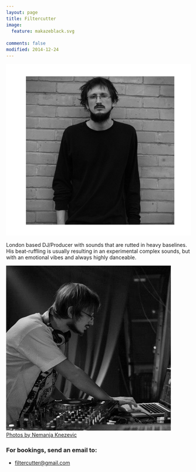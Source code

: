 ```yaml
---
layout: page
title: Filtercutter
image:
  feature: makazeblack.svg
  
comments: false
modified: 2014-12-24
---
```


<img src="/images/filtercutter_photo.jpg">

London based DJ/Producer with sounds that are rutted in heavy baselines. His beat-ruffling is usually resulting in an experimental complex sounds, but with an emotional vibes and always highly danceable. 

<img src="/images/filtercutter_photo_2.jpg">

<figcaption><a href="http://nk.rs/" target="_blank">Photos by Nemanja Knezevic</a></figcaption>

### For bookings, send an email to:

* <a href="mailto:filtercutter@gmail.com">filtercutter@gmail.com</a> 